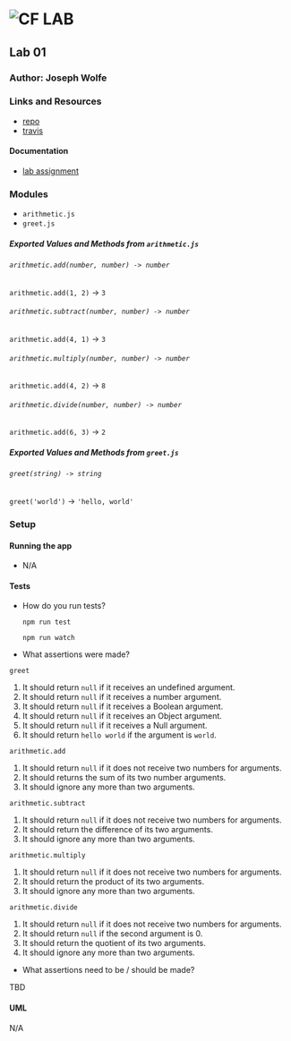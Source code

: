 ![CF](http://i.imgur.com/7v5ASc8.png) LAB
=================================================

## Lab 01

### Author: Joseph Wolfe

### Links and Resources
* [repo](https://github.com/charmedsatyr-401-advanced-javascript/lab-01)
* [travis](https://travis-ci.org/charmedsatyr-401-advanced-javascript/lab-01)

#### Documentation
* [lab assignment](https://github.com/codefellows/seattle-javascript-401d29/blob/master/curriculum/class-01/lab/README.md)

### Modules
* `arithmetic.js`
* `greet.js`
##### Exported Values and Methods from `arithmetic.js`
###### `arithmetic.add(number, number) -> number`
`arithmetic.add(1, 2)` -> `3`

###### `arithmetic.subtract(number, number) -> number`
`arithmetic.add(4, 1)` -> `3`

###### `arithmetic.multiply(number, number) -> number`
`arithmetic.add(4, 2)` -> `8`

###### `arithmetic.divide(number, number) -> number`
`arithmetic.add(6, 3)` -> `2`


##### Exported Values and Methods from `greet.js`
###### `greet(string) -> string`
`greet('world')` -> `'hello, world'`

### Setup
#### Running the app
* N/A
  
#### Tests
* How do you run tests?
  
  `npm run test` 
  
  `npm run watch`
* What assertions were made?

`greet`
1. It should return `null` if it receives an undefined argument.
2. It should return `null` if it receives a number argument.
3. It should return `null` if it receives a Boolean argument.
4. It should return `null` if it receives an Object argument.
5. It should return `null` if it receives a Null argument.
6. It should return `hello world` if the argument is `world`.

`arithmetic.add`
1. It should return `null` if it does not receive two numbers for arguments.
2. It should returns the sum of its two number arguments.
3. It should ignore any more than two arguments.

`arithmetic.subtract`
1. It should return `null` if it does not receive two numbers for arguments.
 2. It should return the difference of its two arguments.
 3. It should ignore any more than two arguments.

`arithmetic.multiply`
 1. It should return `null` if it does not receive two numbers for arguments.
 2. It should return the product of its two arguments.
 3. It should ignore any more than two arguments.

`arithmetic.divide`
 1. It should return `null` if it does not receive two numbers for arguments.
 2. It should return `null` if the second argument is 0.
 3. It should return the quotient of its two arguments.
 4. It should ignore any more than two arguments.

* What assertions need to be / should be made?

TBD

#### UML
N/A
